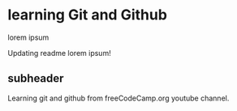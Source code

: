 # learning Git and Github

lorem ipsum

Updating readme lorem ipsum!

## subheader

Learning git and github from freeCodeCamp.org youtube channel.
